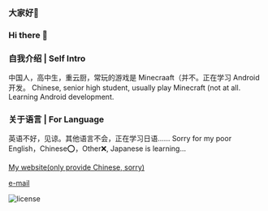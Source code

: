 ### 大家好👋
### Hi there 👋

### 自我介绍 | Self Intro
中国人，高中生，重云厨，常玩的游戏是 Minecraaft（并不。正在学习 Android 开发。
Chinese, senior high student, usually play Minecraft (not at all. Learning Android development.

### 关于语言 | For Language
英语不好，见谅。其他语言不会，正在学习日语......
Sorry for my poor English，Chinese⭕️，Other❌, Japanese is learning...

[My website(only provide Chinese, sorry)](https://www.h-sr.cn)

[e-mail](mailto:haosiru@h-sr.cn)

![license](https://licensebuttons.net/i/l/by-sa/000000/ff/ff/ff/88x31.png)
